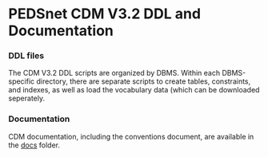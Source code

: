 # PEDSnet CDM V3.2 DDL and Documentation

### DDL files

The CDM V3.2 DDL scripts are organized by DBMS. Within each DBMS-specific directory, there are separate scripts to create tables, constraints, and indexes, as well as load the vocabulary data (which can be downloaded seperately.

### Documentation

CDM documentation, including the conventions document, are available in the [docs](docs) folder.
